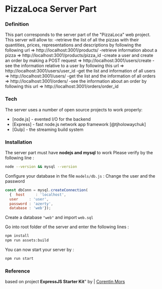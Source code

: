 # PizzaLoca Server Part

### Definition
This part corresponds to the server part of the "PizzaLoca" web project.
This server will allow to: 
-retrieve the list of all the pizzas with their quantities, prices, representations and descriptions by following the following url => http://localhost:3001/products/
-retrieve information about a pizza => http://localhost:3001/products/pizza_id
-create a user and create an order by making a POST request => http://localhost:3001/users/create
-see the information relative to a user by following this url =>  http://localhost:3001/users/user_id
-get the list and information of all users => http://localhost:3001/users/
-get the list and the information of all orders => http://localhost:3001/orders/
-see the information about an order by following this url =>  http://localhost:3001/orders/order_id

### Tech

The server uses a number of open source projects to work properly:
- [node.js] - evented I/O for the backend
- [Express] - fast node.js network app framework [@tjholowaychuk]
- [Gulp] - the streaming build system

### Installation
The server part must have **nodejs and mysql** to work 
Please verify by the following line : 
```sh 
node --version && mysql --version
```

Configure your database in the file `models/db.js` : Change the user and the password 
```js
const dbConn = mysql.createConnection(
  {  host     : 'localhost', 
  user     : 'user', 
  password : 'azerty', 
  database : 'web'});
```

Create a database `"web"` and import `web.sql`

Go into root folder of the server and enter the following lines : 
```sh
npm install
npm run assets:build
```
You can now start your server by : 
```sh
npm run start
```

### 

### Reference 
based on project **ExpressJS Starter Kit**" by | [Corentin Mors](https://pixelswap.fr/)

